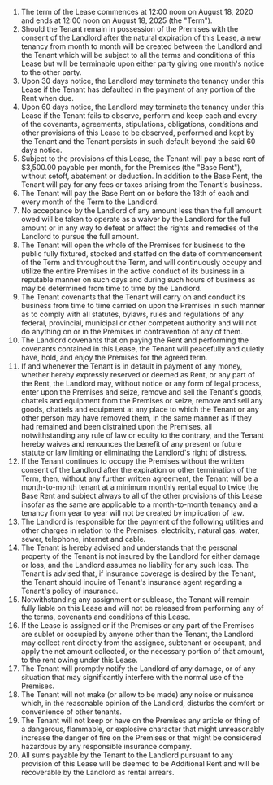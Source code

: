 1. The term of the Lease commences at 12:00 noon on August 18, 2020 and ends at 12:00 noon on August 18, 2025 (the "Term").
1. Should the Tenant remain in possession of the Premises with the consent of the Landlord after the natural expiration of this Lease, a new tenancy from month to month will be created between the Landlord and the Tenant which will be subject to all the terms and conditions of this Lease but will be terminable upon either party giving one month's notice to the other party.
1. Upon 30 days notice, the Landlord may terminate the tenancy under this Lease if the Tenant has defaulted in the payment of any portion of the Rent when due.
1. Upon 60 days notice, the Landlord may terminate the tenancy under this Lease if the Tenant fails to observe, perform and keep each and every of the covenants, agreements, stipulations, obligations, conditions and other provisions of this Lease to be observed, performed and kept by the Tenant and the Tenant persists in such default beyond the said 60 days notice.
1. Subject to the provisions of this Lease, the Tenant will pay a base rent of $3,500.00 payable per month, for the Premises (the "Base Rent"), without setoff, abatement or deduction. In addition to the Base Rent, the Tenant will pay for any fees or taxes arising from the Tenant's business.
1. The Tenant will pay the Base Rent on or before the 18th of each and every month of the Term to the Landlord.
1. No acceptance by the Landlord of any amount less than the full amount owed will be taken to operate as a waiver by the Landlord for the full amount or in any way to defeat or affect the rights and remedies of the Landlord to pursue the full amount.
1. The Tenant will open the whole of the Premises for business to the public fully fixtured, stocked and staffed on the date of commencement of the Term and throughout the Term, and will continuously occupy and utilize the entire Premises in the active conduct of its business in a reputable manner on such days and during such hours of business as may be determined from time to time by the Landlord.
1. The Tenant covenants that the Tenant will carry on and conduct its business from time to time carried on upon the Premises in such manner as to comply with all statutes, bylaws, rules and regulations of any federal, provincial, municipal or other competent authority and will not do anything on or in the Premises in contravention of any of them.
1. The Landlord covenants that on paying the Rent and performing the covenants contained in this Lease, the Tenant will peacefully and quietly have, hold, and enjoy the Premises for the agreed term.
1. If and whenever the Tenant is in default in payment of any money, whether hereby expressly reserved or deemed as Rent, or any part of the Rent, the Landlord may, without notice or any form of legal process, enter upon the Premises and seize, remove and sell the Tenant's goods, chattels and equipment from the Premises or seize, remove and sell any goods, chattels and equipment at any place to which the Tenant or any other person may have removed them, in the same manner as if they had remained and been distrained upon the Premises, all notwithstanding any rule of law or equity to the contrary, and the Tenant hereby waives and renounces the benefit of any present or future statute or law limiting or eliminating the Landlord's right of distress.
1. If the Tenant continues to occupy the Premises without the written consent of the Landlord after the expiration or other termination of the Term, then, without any further written agreement, the Tenant will be a month-to-month tenant at a minimum monthly rental equal to twice the Base Rent and subject always to all of the other provisions of this Lease insofar as the same are applicable to a month-to-month tenancy and a tenancy from year to year will not be created by implication of law.
1. The Landlord is responsible for the payment of the following utilities and other charges in relation to the Premises: electricity, natural gas, water, sewer, telephone, internet and cable.
1. The Tenant is hereby advised and understands that the personal property of the Tenant is not insured by the Landlord for either damage or loss, and the Landlord assumes no liability for any such loss. The Tenant is advised that, if insurance coverage is desired by the Tenant, the Tenant should inquire of Tenant's insurance agent regarding a Tenant's policy of insurance.
1. Notwithstanding any assignment or sublease, the Tenant will remain fully liable on this Lease and will not be released from performing any of the terms, covenants and conditions of this Lease.
1. If the Lease is assigned or if the Premises or any part of the Premises are sublet or occupied by anyone other than the Tenant, the Landlord may collect rent directly from the assignee, subtenant or occupant, and apply the net amount collected, or the necessary portion of that amount, to the rent owing under this Lease.
1. The Tenant will promptly notify the Landlord of any damage, or of any situation that may significantly interfere with the normal use of the Premises.
1. The Tenant will not make (or allow to be made) any noise or nuisance which, in the reasonable opinion of the Landlord, disturbs the comfort or convenience of other tenants.
1. The Tenant will not keep or have on the Premises any article or thing of a dangerous, flammable, or explosive character that might unreasonably increase the danger of fire on the Premises or that might be considered hazardous by any responsible insurance company.
1. All sums payable by the Tenant to the Landlord pursuant to any provision of this Lease will be deemed to be Additional Rent and will be recoverable by the Landlord as rental arrears.